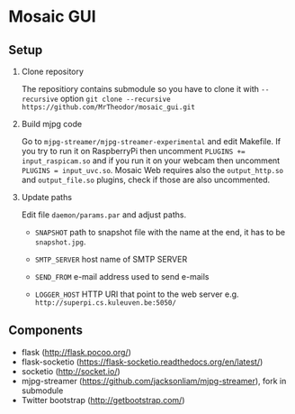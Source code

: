 Mosaic GUI
=========================

Setup
-------------------------

1. Clone repository

    The repositiory contains submodule so you have to clone it with `--recursive` option
    `git clone --recursive https://github.com/MrTheodor/mosaic_gui.git`

2. Build mjpg code

    Go to `mjpg-streamer/mjpg-streamer-experimental` and edit Makefile. If you try to run it on RaspberryPi then uncomment `PLUGINS += input_raspicam.so` and if you run it on your webcam then uncomment `PLUGINS = input_uvc.so`. Mosaic Web requires also the `output_http.so` and `output_file.so` plugins, check if those are also uncommented.

3. Update paths

    Edit file `daemon/params.par` and adjust paths.

    - `SNAPSHOT` path to snapshot file with the name at the end, it has to be `snapshot.jpg`.

    - `SMTP_SERVER` host name of SMTP SERVER

    - `SEND_FROM` e-mail address used to send e-mails

    - `LOGGER_HOST` HTTP URI that point to the web server
        e.g. `http://superpi.cs.kuleuven.be:5050/`


Components
-----------------------

- flask (http://flask.pocoo.org/)
- flask-socketio (https://flask-socketio.readthedocs.org/en/latest/)
- socketio (http://socket.io/)
- mjpg-streamer (https://github.com/jacksonliam/mjpg-streamer), fork in submodule
- Twitter bootstrap (http://getbootstrap.com/)
